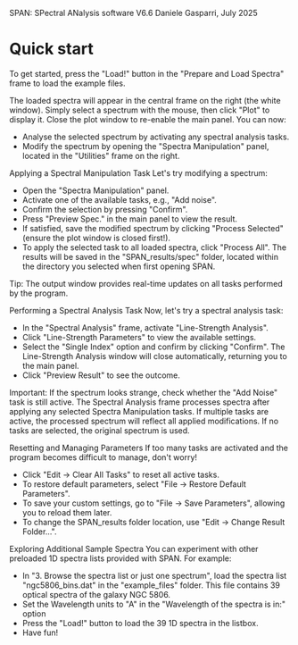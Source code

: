 SPAN: SPectral ANalysis software V6.6
Daniele Gasparri, July 2025


# Quick start #

To get started, press the "Load!" button in the "Prepare and Load Spectra" frame to load the example files.

The loaded spectra will appear in the central frame on the right (the white window). Simply select a spectrum with the mouse, then click "Plot" to display it. Close the plot window to re-enable the main panel.
You can now:
- Analyse the selected spectrum by activating any spectral analysis tasks.
- Modify the spectrum by opening the "Spectra Manipulation" panel, located in the "Utilities" frame on the right.


Applying a Spectral Manipulation Task
Let's try modifying a spectrum:
- Open the "Spectra Manipulation" panel.
- Activate one of the available tasks, e.g., "Add noise".
- Confirm the selection by pressing "Confirm".
- Press "Preview Spec." in the main panel to view the result.
- If satisfied, save the modified spectrum by clicking "Process Selected" (ensure the plot window is closed first!).
- To apply the selected task to all loaded spectra, click "Process All". 
The results will be saved in the "SPAN_results/spec" folder, located within the directory you selected when first opening SPAN.

Tip: The output window provides real-time updates on all tasks performed by the program.


Performing a Spectral Analysis Task
Now, let's try a spectral analysis task:
- In the "Spectral Analysis" frame, activate "Line-Strength Analysis".
- Click "Line-Strength Parameters" to view the available settings.
- Select the "Single Index" option and confirm by clicking "Confirm". The Line-Strength Analysis window will close automatically, returning you to the main panel.
- Click "Preview Result" to see the outcome.

Important:
If the spectrum looks strange, check whether the "Add Noise" task is still active.
The Spectral Analysis frame processes spectra after applying any selected Spectra Manipulation tasks.
If multiple tasks are active, the processed spectrum will reflect all applied modifications.
If no tasks are selected, the original spectrum is used.


Resetting and Managing Parameters
If too many tasks are activated and the program becomes difficult to manage, don't worry!
- Click "Edit → Clear All Tasks" to reset all active tasks.
- To restore default parameters, select "File → Restore Default Parameters".
- To save your custom settings, go to "File → Save Parameters", allowing you to reload them later.
- To change the SPAN_results folder location, use "Edit → Change Result Folder...".


Exploring Additional Sample Spectra
You can experiment with other preloaded 1D spectra lists provided with SPAN.
For example:
- In "3. Browse the spectra list or just one spectrum", load the spectra list "ngc5806_bins.dat" in the "example_files" folder. This file contains 39 optical spectra of the galaxy NGC 5806.
- Set the Wavelength units to "A" in the "Wavelength of the spectra is in:" option
- Press the "Load!" button to load the 39 1D spectra in the listbox. 
- Have fun!
